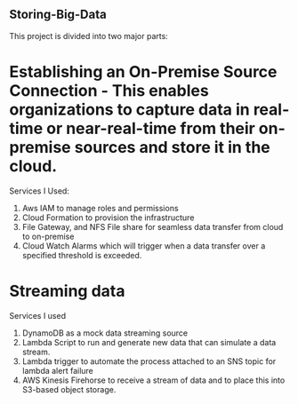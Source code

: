## Storing-Big-Data
This project is divided into two major parts:
# Establishing an On-Premise Source Connection - This enables organizations to capture data in real-time or near-real-time from their on-premise sources and store it in the cloud.

Services I Used:
 1. Aws IAM to manage roles and permissions
 2. Cloud Formation to provision the infrastructure
 3. File Gateway, and NFS File share for seamless data transfer from cloud to on-premise
 4. Cloud Watch Alarms which will trigger when a data transfer over a specified threshold is exceeded.

# Streaming data 

Services I used
 1. DynamoDB as a mock data streaming source
 2. Lambda Script to run and generate new data that can simulate a data stream.
 3. Lambda trigger to automate the process attached to an SNS topic for lambda alert failure
 4. AWS Kinesis Firehorse to receive a stream of data and to place this into S3-based object storage.
